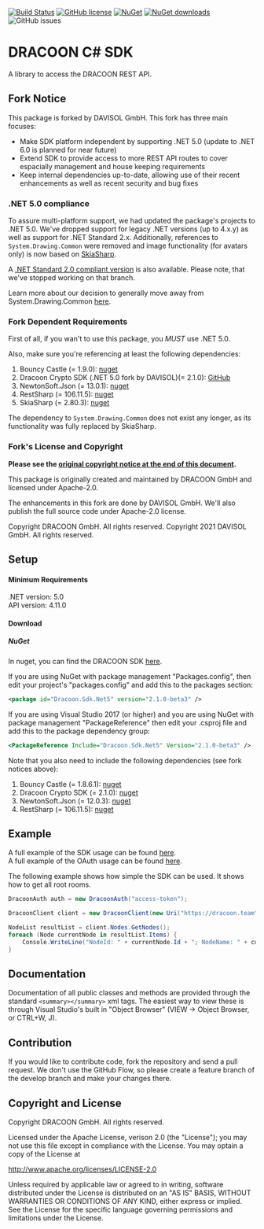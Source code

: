 [![Build Status](https://travis-ci.com/dracoon/dracoon-csharp-sdk.svg?branch=master)](https://travis-ci.com/dracoon/)
[![GitHub license](https://img.shields.io/github/license/dracoon/dracoon-csharp-sdk.svg)](http://www.apache.org/licenses/LICENSE-2.0)
[![NuGet](https://img.shields.io/nuget/v/Dracoon.Sdk.svg)](https://www.nuget.org/packages/Dracoon.Sdk/)
[![NuGet downloads](https://img.shields.io/nuget/dt/Dracoon.Sdk.svg?label=nuget-downloads&colorB=F03C20)](https://www.nuget.org/packages/Dracoon.Sdk/)
![GitHub issues](https://img.shields.io/github/issues-raw/dracoon/dracoon-csharp-sdk.svg)
# DRACOON C# SDK

A library to access the DRACOON REST API.

## Fork Notice

This package is forked by DAVISOL GmbH. This fork has three main focuses:
- Make SDK platform independent by supporting .NET 5.0 (update to .NET 6.0 is planned for near future)
- Extend SDK to provide access to more REST API routes to cover espacially management and house keeping requirements
- Keep internal dependencies up-to-date, allowing use of their recent enhancements as well as recent security and bug fixes

### .NET 5.0 compliance

To assure multi-platform support, we had updated the package's projects to .NET 5.0. We've dropped support for legacy .NET versions (up to 4.x.y) as well as support for .NET Standard 2.x. Additionally, references to `System.Drawing.Common` were removed and image functionality (for avatars only) is now based on [SkiaSharp]().

A [.NET Standard 2.0 compliant version](https://github.com/shuebner20/dracoon-csharp-sdk/tree/netstandard) is also available. Please note, that we've stopped working on that branch. 

Learn more about our decision to generally move away from System.Drawing.Common [here](https://docs.microsoft.com/en-us/dotnet/core/compatibility/core-libraries/6.0/system-drawing-common-windows-only).

### Fork Dependent Requirements

First of all, if you wan't to use this package, you *MUST* use .NET 5.0.

Also, make sure you're referencing at least the following dependencies:
1. Bouncy Castle (= 1.9.0): [nuget](https://www.nuget.org/packages/BouncyCastle/)
2. Dracoon Crypto SDK (.NET 5.0 fork by DAVISOL)(= 2.1.0): [GitHub](https://github.com/DAVISOL-GmbH/dracoon-csharp-crypto-sdk)
3. NewtonSoft.Json (= 13.0.1): [nuget](https://www.nuget.org/packages/Newtonsoft.Json/)
4. RestSharp (= 106.11.5): [nuget](https://www.nuget.org/packages/RestSharp/)
5. SkiaSharp (= 2.80.3): [nuget](https://www.nuget.org/packages/SkiaSharp/)

The dependency to `System.Drawing.Common` does not exist any longer, as its functionality was fully replaced by SkiaSharp.

### Fork's License and Copyright

**Please see the [original copyright notice at the end of this document](#copyright-and-license).**

This package is originally created and maintained by DRACOON GmbH and licensed under Apache-2.0.

The enhancements in this fork are done by DAVISOL GmbH. We'll also publish the full source code under Apache-2.0 license.

Copyright DRACOON GmbH. All rights reserved.
Copyright 2021 DAVISOL GmbH. All rights reserved.

## Setup

#### Minimum Requirements

.NET version: 5.0\
API version: 4.11.0

#### Download

##### NuGet
In nuget, you can find the DRACOON SDK [here](https://www.nuget.org/packages/Dracoon.Sdk/).

If you are using NuGet with package management "Packages.config", then edit your project's "packages.config" and add this to the packages section:
```xml
<package id="Dracoon.Sdk.Net5" version="2.1.0-beta3" />
```
If you are using Visual Studio 2017 (or higher) and you are using NuGet with package management "PackageReference" then edit your .csproj file and add this to the package dependency group:
```xml
<PackageReference Include="Dracoon.Sdk.Net5" Version="2.1.0-beta3" />
```

Note that you also need to include the following dependencies (see fork notices above):
1. Bouncy Castle (= 1.8.6.1): [nuget](https://www.nuget.org/packages/BouncyCastle/)
2. Dracoon Crypto SDK (= 2.1.0): [nuget](https://www.nuget.org/packages/Dracoon.Crypto.Sdk/)
3. NewtonSoft.Json (= 12.0.3): [nuget](https://www.nuget.org/packages/Newtonsoft.Json/)
4. RestSharp (= 106.11.5): [nuget](https://www.nuget.org/packages/RestSharp/)

## Example

A full example of the SDK usage can be found [here](DracoonSdkExample/DracoonExamples.cs).\
A full example of the OAuth usage can be found [here](DracoonSdkExample/OAuthExamples.cs).

The following example shows how simple the SDK can be used. It shows how to get all root rooms.

```c#
DracoonAuth auth = new DracoonAuth("access-token");

DracoonClient client = new DracoonClient(new Uri("https://dracoon.team"), auth);

NodeList resultList = client.Nodes.GetNodes();
foreach (Node currentNode in resultList.Items) {
	Console.WriteLine("NodeId: " + currentNode.Id + "; NodeName: " + currentNode.Name);
}
```

## Documentation

Documentation of all public classes and methods are provided through the standard `<summary></summary>` xml tags. 
The easiest way to view these is through Visual Studio's built in "Object Browser" (VIEW -> Object Browser, or CTRL+W, J).

## Contribution

If you would like to contribute code, fork the repository and send a pull request. We don't use the GitHub Flow, so please create a feature branch of the develop branch and make your changes there.

## Copyright and License

Copyright DRACOON GmbH. All rights reserved.

Licensed under the Apache License, verison 2.0 (the "License"); you may not use this file except in compliance with the License. You may optain a copy of the License at

http://www.apache.org/licenses/LICENSE-2.0

Unless required by applicable law or agreed to in writing, software distributed under the License is
distributed on an "AS IS" BASIS, WITHOUT WARRANTIES OR CONDITIONS OF ANY KIND, either express or
implied. See the License for the specific language governing permissions and limitations under the
License.
